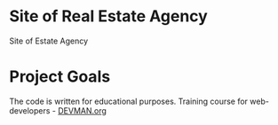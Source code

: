 # Site of Real Estate Agency

Site of Estate Agency

# Project Goals

The code is written for educational purposes. Training course for web-developers - [DEVMAN.org](https://devman.org)
